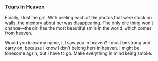 ### Tears In Heaven
Finally, I lost the girl. With peeling each of the photos that were stuck on walls, the memory about her was disappearing. The only one thing won’t change—the girl has the most beautiful smile in the world, which comes from heaven.

Would you know my name, if I saw you in heaven? I must be strong and carry on, because I know I don’t belong here in heaven. I might be lonesome again, but I have to go. Make everything in mind being smoke.

